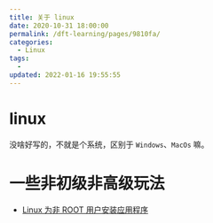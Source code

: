 ```yaml
---
title: 关于 linux
date: 2020-10-31 18:00:00
permalink: /dft-learning/pages/9810fa/
categories:
  - Linux
tags:
  -
updated: 2022-01-16 19:55:55
---
```


# linux

没啥好写的，不就是个系统，区别于 `Windows`、`MacOs` 嘛。

# 一些非初级非高级玩法

- [Linux 为非 ROOT 用户安装应用程序](https://tlanyan.me/work-with-linux-without-root-permission/)
